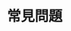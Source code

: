 ---
type: "faq"
title: "常見問題"
description: "霍爾果斯會計師事務所常見問題解答"
featured_image: "/images/faq-header.jpg"
faqs:
  - question: "霍爾果斯會計師事務所提供哪些服務？"
    answer: "我們提供全方位的會計與稅務服務，包括會計記帳、財務報表編制、稅務申報與規劃、公司設立與變更登記、企業諮詢等。無論您是個人或企業客戶，我們都能為您提供專業的解決方案。"
    
  - question: "如何委託貴事務所提供服務？"
    answer: "您可以通過電話(04-2220-5606)、LINE(@208ihted)或網站聯絡表單與我們聯繫，說明您的需求。我們會安排專業人員與您溝通，了解您的具體需求後，提供服務方案和報價。"
    
  - question: "會計服務的收費標準是什麼？"
    answer: "我們的服務費用根據服務內容、業務複雜度和工作量等因素而定。每個客戶的需求不同，我們會提供量身定制的服務方案和透明的收費標準。請直接與我們聯繫，我們會根據您的具體情況提供報價。"
    
  - question: "我需要準備哪些資料才能委託貴事務所提供服務？"
    answer: "根據服務類型不同，所需資料也有所差異。一般來說，會計服務需要提供原始憑證、銀行對帳單等；稅務服務需要提供相關收入和支出證明；公司設立則需要提供股東資料、公司名稱、營業項目等。具體所需資料，我們的專業人員會在服務開始前與您詳細說明。"
    
  - question: "貴事務所如何保障客戶資料的安全性？"
    answer: "我們非常重視客戶資料的保密和安全。我們採用嚴格的資料管理制度，所有員工都簽署保密協議，客戶資料僅限於相關服務人員訪問。此外，我們的電子資料存儲系統也有完善的安全措施，確保您的資料安全。"
    
  - question: "委託貴事務所後，服務的流程是怎樣的？"
    answer: "服務流程通常包括：初步溝通了解需求→簽訂服務合約→資料收集與整理→服務執行→結果交付與說明→後續支持與服務。每項服務的具體流程可能有所不同，我們的服務團隊會在服務開始前向您詳細說明。"
    
  - question: "我的企業規模較小，是否適合委託專業會計師事務所？"
    answer: "無論企業規模大小，專業的會計和稅務服務都能為您帶來價值。對於小型企業，委託專業事務所可以確保財務和稅務合規，避免潛在風險，同時節省您自行處理這些事務的時間和精力，讓您更專注於業務發展。我們提供靈活的服務方案，能夠適應不同規模企業的需求和預算。"
    
  - question: "我已經有內部會計人員，還需要委託事務所嗎？"
    answer: "即使您有內部會計人員，委託專業事務所仍有其價值。我們可以提供更專業的稅務規劃、財務分析和諮詢服務，彌補內部人員在專業領域的不足。此外，在重要的財務決策、稅務申報或特殊情況下，專業事務所的建議和支持能夠幫助您降低風險，做出更明智的決策。"
    
  - question: "可以只委託部分服務嗎？"
    answer: "當然可以。我們的服務是模組化的，您可以根據自己的需求選擇特定的服務項目。例如，您可以只委託我們進行稅務申報，或者只需要公司設立服務。我們會根據您的具體需求，提供量身定制的服務方案。"
    
  - question: "如果有臨時的會計或稅務問題，可以諮詢嗎？"
    answer: "可以的。除了常規服務外，我們也提供臨時性的諮詢服務。無論是會計處理、稅務問題還是企業管理方面的疑問，您都可以通過電話、LINE或電子郵件隨時聯絡我們。我們的專業團隊會盡快回覆您的問題，提供專業建議。"
---